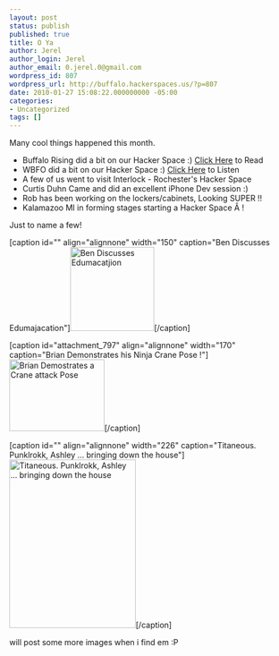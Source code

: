 ```yaml
---
layout: post
status: publish
published: true
title: O Ya
author: Jerel
author_login: Jerel
author_email: 0.jerel.0@gmail.com
wordpress_id: 807
wordpress_url: http://buffalo.hackerspaces.us/?p=807
date: 2010-01-27 15:08:22.000000000 -05:00
categories:
- Uncategorized
tags: []
---
```

Many cool things happened this month.
<ul>
	<li>Buffalo Rising did a bit on our Hacker Space :) <a title="Buffalo Rising - HackerSpace is Here" href="http://www.buffalorising.com/2010/01/hackerspace-is-here.html" target="_blank">Click Here</a> to Read</li>
	<li>WBFO did a bit on our Hacker Space :) <a title="WBFO Hacker Spaces" href="http://www.publicbroadcasting.net/wbfo/news.newsmain/article/0/0/1596299/WBFO.News/Buffalo.Hackerspace.for.High-Tech.Experts.to.Create..and..Mingle" target="_blank">Click Here</a> to Listen</li>
	<li>A few of us went to visit Interlock - Rochester's Hacker Space</li>
	<li>Curtis Duhn Came and did an excellent iPhone Dev session :)</li>
	<li>Rob has been working on the lockers/cabinets, Looking SUPER !!</li>
	<li>Kalamazoo MI in forming stages starting a Hacker Space Â !</li>
</ul>
Just to name a few!

[caption id="" align="alignnone" width="150" caption="Ben Discusses Edumajacation"]<a rel="lightbox[]" href="http://buffalo.hackerspaces.us/wp-content/gallery/random/pict0115.jpg"><img class="ngg-singlepic ngg-none " title="Ben Discusses Edumajacation" src="http://buffalo.hackerspaces.us/wp-content/gallery/random/thumbs/thumbs_pict0115.jpg" alt="Ben Discusses Edumacatjion" width="150" height="150" /></a>[/caption]<a href="http://buffalo.hackerspaces.us/wp-content/uploads/2010/01/PICT0125.jpg"></a>

[caption id="attachment_797" align="alignnone" width="170" caption="Brian Demonstrates his Ninja Crane Pose !"]<a href="http://buffalo.hackerspaces.us/wp-content/uploads/2010/01/PICT0125.jpg"><img class="size-medium wp-image-797 " title="Brian Demostrates his Ninja Crane Pose" src="http://buffalo.hackerspaces.us/wp-content/uploads/2010/01/PICT0125-300x225.jpg" alt="Brian Demostrates a Crane attack Pose" width="170" height="128" /></a>[/caption]

[caption id="" align="alignnone" width="226" caption="Titaneous. Punklrokk, Ashley ... bringing down the house"]<img class=" " title="Titaneous. Punklrokk, Ashley ... bringing down the house" src="http://i50.tinypic.com/30m925u.jpg" alt="Titaneous. Punklrokk, Ashley ... bringing down the house" width="226" height="301" />[/caption]

will post some more images when i find em :P
